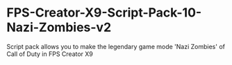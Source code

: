 # FPS-Creator-X9-Script-Pack-10-Nazi-Zombies-v2
Script pack allows you to make the legendary game mode 'Nazi Zombies' of Call of Duty in FPS Creator X9 
